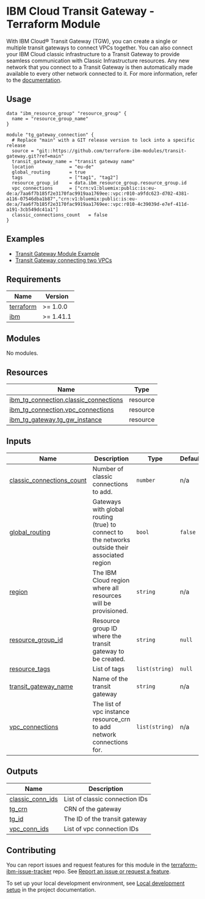 # IBM Cloud Transit Gateway - Terraform Module

With IBM Cloud® Transit Gateway (TGW), you can create a single or multiple transit gateways to connect VPCs together. You can also connect your IBM Cloud classic infrastructure to a Transit Gateway to provide seamless communication with Classic Infrastructure resources. Any new network that you connect to a Transit Gateway is then automatically made available to every other network connected to it. For more information, refer to the [documentation](https://cloud.ibm.com/docs/transit-gateway?topic=transit-gateway-about).

## Usage

```hcl
data "ibm_resource_group" "resource_group" {
  name = "resource_group_name"
}

module "tg_gateway_connection" {
  # Replace "main" with a GIT release version to lock into a specific release
  source = "git::https://github.com/terraform-ibm-modules/transit-gateway.git?ref=main"
  transit_gateway_name = "transit gateway name"
  location             = "eu-de"
  global_routing       = true
  tags                 = ["tag1", "tag2"]
  resource_group_id    = data.ibm_resource_group.resource_group.id
  vpc_connections      = ["crn:v1:bluemix:public:is:eu-de:a/7aa6f7b185f2e3170fac9919aa1769ee::vpc:r010-a9fdc623-d702-4381-a116-07546dba1b87","crn:v1:bluemix:public:is:eu-de:a/7aa6f7b185f2e3170fac9919aa1769ee::vpc:r010-4c39039d-e7ef-411d-a191-3cb549dc41a1"]
  classic_connections_count   = false
}
```

<!-- BEGIN EXAMPLES HOOK -->
## Examples

- [ Transit Gateway Module Example](examples/basic)
- [ Transit Gateway connecting two VPCs](examples/two-vpcs)
<!-- END EXAMPLES HOOK -->

<!-- BEGINNING OF PRE-COMMIT-TERRAFORM DOCS HOOK -->
## Requirements

| Name | Version |
|------|---------|
| <a name="requirement_terraform"></a> [terraform](#requirement\_terraform) | >= 1.0.0 |
| <a name="requirement_ibm"></a> [ibm](#requirement\_ibm) | >= 1.41.1 |

## Modules

No modules.

## Resources

| Name | Type |
|------|------|
| [ibm_tg_connection.classic_connections](https://registry.terraform.io/providers/IBM-Cloud/ibm/latest/docs/resources/tg_connection) | resource |
| [ibm_tg_connection.vpc_connections](https://registry.terraform.io/providers/IBM-Cloud/ibm/latest/docs/resources/tg_connection) | resource |
| [ibm_tg_gateway.tg_gw_instance](https://registry.terraform.io/providers/IBM-Cloud/ibm/latest/docs/resources/tg_gateway) | resource |

## Inputs

| Name | Description | Type | Default | Required |
|------|-------------|------|---------|:--------:|
| <a name="input_classic_connections_count"></a> [classic\_connections\_count](#input\_classic\_connections\_count) | Number of classic connections to add. | `number` | n/a | yes |
| <a name="input_global_routing"></a> [global\_routing](#input\_global\_routing) | Gateways with global routing (true) to connect to the networks outside their associated region | `bool` | `false` | no |
| <a name="input_region"></a> [region](#input\_region) | The IBM Cloud region where all resources will be provisioned. | `string` | n/a | yes |
| <a name="input_resource_group_id"></a> [resource\_group\_id](#input\_resource\_group\_id) | Resource group ID where the transit gateway to be created. | `string` | `null` | no |
| <a name="input_resource_tags"></a> [resource\_tags](#input\_resource\_tags) | List of tags | `list(string)` | `null` | no |
| <a name="input_transit_gateway_name"></a> [transit\_gateway\_name](#input\_transit\_gateway\_name) | Name of the transit gateway | `string` | n/a | yes |
| <a name="input_vpc_connections"></a> [vpc\_connections](#input\_vpc\_connections) | The list of vpc instance resource\_crn to add network connections for. | `list(string)` | n/a | yes |

## Outputs

| Name | Description |
|------|-------------|
| <a name="output_classic_conn_ids"></a> [classic\_conn\_ids](#output\_classic\_conn\_ids) | List of classic connection IDs |
| <a name="output_tg_crn"></a> [tg\_crn](#output\_tg\_crn) | CRN of the gateway |
| <a name="output_tg_id"></a> [tg\_id](#output\_tg\_id) | The ID of the transit gateway |
| <a name="output_vpc_conn_ids"></a> [vpc\_conn\_ids](#output\_vpc\_conn\_ids) | List of vpc connection IDs |
<!-- END OF PRE-COMMIT-TERRAFORM DOCS HOOK -->

## Contributing

You can report issues and request features for this module in the [terraform-ibm-issue-tracker](https://github.com/terraform-ibm-modules/terraform-ibm-issue-tracker/issues) repo. See [Report an issue or request a feature](https://github.com/terraform-ibm-modules/.github/blob/main/.github/SUPPORT.md).

To set up your local development environment, see [Local development setup](https://terraform-ibm-modules.github.io/documentation/#/local-dev-setup) in the project documentation.
